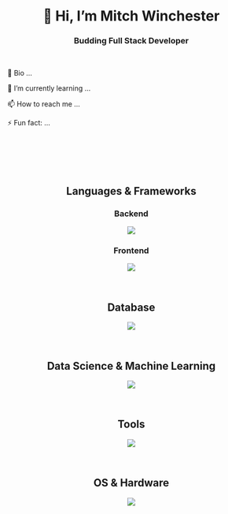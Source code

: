 <div align="center">
  <h1>👋 Hi, I’m Mitch Winchester</h1>
</div>
<div>
  <h3 align="center">Budding Full Stack Developer</h3>
  <br/>
  <p>👀 Bio ...</p>
  <p>🌱 I’m currently learning ...</p>
  <p>📫 How to reach me ...</p>
  <p>⚡ Fun fact: ...</p>
</div>
<br/><br/><br/><br/>
<div align="center">
  <h2>Languages & Frameworks</h2>
  <h3>Backend</h3>
  <p align="center">
    <a href="https://skillicons.dev">
      <img src="https://skillicons.dev/icons?i=cs,cpp,graphql,java,js,nodejs,py" />
    </a>
  </p>
  <h3>Frontend</h3>
  <p align="center">
    <a href="https://skillicons.dev">
      <img src="https://skillicons.dev/icons?i=bootstrap,css,gatsby,js,react,styledcomponents" />
    </a>
  </p>
</div>
<br/>
<div align="center">
  <h2>Database</h2>
  <p align="center">
    <a href="https://skillicons.dev">
      <img src="https://skillicons.dev/icons?i=mysql" />
    </a>
  </p>
</div>
<br/>
<div align="center">
  <h2>Data Science & Machine Learning</h2>
  <p align="center">
    <a href="https://skillicons.dev">
      <img src="https://skillicons.dev/icons?i=anaconda,matlab,pytorch,r,sklearn,tensorflow" />
    </a>
  </p>
</div>
<br/>
<div align="center">
  <h2>Tools</h2>
  <p align="center">
    <a href="https://skillicons.dev">
      <img src="https://skillicons.dev/icons?i=bash,docker,git,github,githubactions,grafana,kubernetes,prometheus,vscode" />
    </a>
  </p>
</div>
<br/>
<div align="center">
  <h2>OS & Hardware</h2>
  <p align="center">
    <a href="https://skillicons.dev">
      <img src="https://skillicons.dev/icons?i=apple,arduino,debian,linux,raspberrypi,ubuntu,windows" />
    </a>
  </p>
</div>


<!---
- 💞️ I’m looking to collaborate on ...
- 😄 Pronouns: ...
Mitch-Winchester/Mitch-Winchester is a ✨ special ✨ repository because its `README.md` (this file) appears on your GitHub profile.
You can click the Preview link to take a look at your changes.
--->
